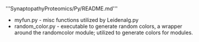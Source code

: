 '''SynaptopathyProteomics/Py/README.md'''

* myfun.py - misc functions utilized by Leidenalg.py
* random_color.py - executable to generate random colors, a wrapper around
    the randomcolor module; utilized to generate colors for modules.
